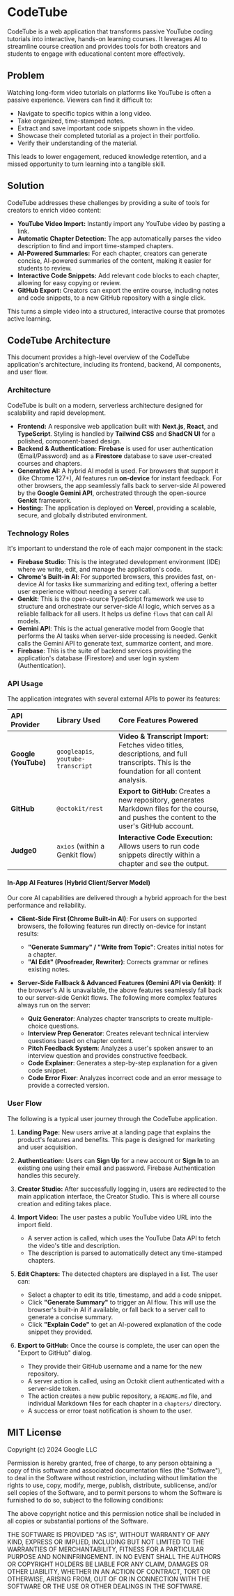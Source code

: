 # CodeTube

CodeTube is a web application that transforms passive YouTube coding tutorials into interactive, hands-on learning courses. It leverages AI to streamline course creation and provides tools for both creators and students to engage with educational content more effectively.

## Problem

Watching long-form video tutorials on platforms like YouTube is often a passive experience. Viewers can find it difficult to:
- Navigate to specific topics within a long video.
- Take organized, time-stamped notes.
- Extract and save important code snippets shown in the video.
- Showcase their completed tutorial as a project in their portfolio.
- Verify their understanding of the material.

This leads to lower engagement, reduced knowledge retention, and a missed opportunity to turn learning into a tangible skill.

## Solution

CodeTube addresses these challenges by providing a suite of tools for creators to enrich video content:

- **YouTube Video Import:** Instantly import any YouTube video by pasting a link.
- **Automatic Chapter Detection:** The app automatically parses the video description to find and import time-stamped chapters.
- **AI-Powered Summaries:** For each chapter, creators can generate concise, AI-powered summaries of the content, making it easier for students to review.
- **Interactive Code Snippets:** Add relevant code blocks to each chapter, allowing for easy copying or review.
- **GitHub Export:** Creators can export the entire course, including notes and code snippets, to a new GitHub repository with a single click.

This turns a simple video into a structured, interactive course that promotes active learning.

## CodeTube Architecture

This document provides a high-level overview of the CodeTube application's architecture, including its frontend, backend, AI components, and user flow.

### Architecture

CodeTube is built on a modern, serverless architecture designed for scalability and rapid development.

- **Frontend:** A responsive web application built with **Next.js**, **React**, and **TypeScript**. Styling is handled by **Tailwind CSS** and **ShadCN UI** for a polished, component-based design.
- **Backend & Authentication:** **Firebase** is used for user authentication (Email/Password) and as a **Firestore** database to save user-created courses and chapters.
- **Generative AI:** A hybrid AI model is used. For browsers that support it (like Chrome 127+), AI features run **on-device** for instant feedback. For other browsers, the app seamlessly falls back to server-side AI powered by the **Google Gemini API**, orchestrated through the open-source **Genkit** framework.
- **Hosting:** The application is deployed on **Vercel**, providing a scalable, secure, and globally distributed environment.

### Technology Roles

It's important to understand the role of each major component in the stack:

- **Firebase Studio**: This is the integrated development environment (IDE) where we write, edit, and manage the application's code.
- **Chrome's Built-in AI**: For supported browsers, this provides fast, on-device AI for tasks like summarizing and editing text, offering a better user experience without needing a server call.
- **Genkit**: This is the open-source TypeScript framework we use to structure and orchestrate our server-side AI logic, which serves as a reliable fallback for all users. It helps us define `flows` that can call AI models.
- **Gemini API**: This is the actual generative model from Google that performs the AI tasks when server-side processing is needed. Genkit calls the Gemini API to generate text, summarize content, and more.
- **Firebase**: This is the suite of backend services providing the application's database (Firestore) and user login system (Authentication).

### API Usage

The application integrates with several external APIs to power its features:

| API Provider | Library Used | Core Features Powered |
| :--- | :--- | :--- |
| **Google (YouTube)** | `googleapis`, `youtube-transcript` | **Video & Transcript Import:** Fetches video titles, descriptions, and full transcripts. This is the foundation for all content analysis. |
| **GitHub** | `@octokit/rest` | **Export to GitHub:** Creates a new repository, generates Markdown files for the course, and pushes the content to the user's GitHub account. |
| **Judge0** | `axios` (within a Genkit flow) | **Interactive Code Execution:** Allows users to run code snippets directly within a chapter and see the output. |

#### In-App AI Features (Hybrid Client/Server Model)

Our core AI capabilities are delivered through a hybrid approach for the best performance and reliability.

- **Client-Side First (Chrome Built-in AI)**: For users on supported browsers, the following features run directly on-device for instant results:
    - **"Generate Summary" / "Write from Topic"**: Creates initial notes for a chapter.
    - **"AI Edit" (Proofreader, Rewriter)**: Corrects grammar or refines existing notes.

- **Server-Side Fallback & Advanced Features (Gemini API via Genkit)**: If the browser's AI is unavailable, the above features seamlessly fall back to our server-side Genkit flows. The following more complex features always run on the server:
    - **Quiz Generator**: Analyzes chapter transcripts to create multiple-choice questions.
    - **Interview Prep Generator**: Creates relevant technical interview questions based on chapter content.
    - **Pitch Feedback System**: Analyzes a user's spoken answer to an interview question and provides constructive feedback.
    - **Code Explainer**: Generates a step-by-step explanation for a given code snippet.
    - **Code Error Fixer**: Analyzes incorrect code and an error message to provide a corrected version.

### User Flow

The following is a typical user journey through the CodeTube application.

1.  **Landing Page:** New users arrive at a landing page that explains the product's features and benefits. This page is designed for marketing and user acquisition.

2.  **Authentication:** Users can **Sign Up** for a new account or **Sign In** to an existing one using their email and password. Firebase Authentication handles this securely.

3.  **Creator Studio:** After successfully logging in, users are redirected to the main application interface, the Creator Studio. This is where all course creation and editing takes place.

4.  **Import Video:** The user pastes a public YouTube video URL into the import field.
    - A server action is called, which uses the YouTube Data API to fetch the video's title and description.
    - The description is parsed to automatically detect any time-stamped chapters.

5.  **Edit Chapters:** The detected chapters are displayed in a list. The user can:
    - Select a chapter to edit its title, timestamp, and add a code snippet.
    - Click **"Generate Summary"** to trigger an AI flow. This will use the browser's built-in AI if available, or fall back to a server call to generate a concise summary.
    - Click **"Explain Code"** to get an AI-powered explanation of the code snippet they provided.

6.  **Export to GitHub:** Once the course is complete, the user can open the "Export to GitHub" dialog.
    - They provide their GitHub username and a name for the new repository.
    - A server action is called, using an Octokit client authenticated with a server-side token.
    - The action creates a new public repository, a `README.md` file, and individual Markdown files for each chapter in a `chapters/` directory.
    - A success or error toast notification is shown to the user.

## MIT License

Copyright (c) 2024 Google LLC

Permission is hereby granted, free of charge, to any person obtaining a copy
of this software and associated documentation files (the "Software"), to deal
in the Software without restriction, including without limitation the rights
to use, copy, modify, merge, publish, distribute, sublicense, and/or sell
copies of the Software, and to permit persons to whom the Software is
furnished to do so, subject to the following conditions:

The above copyright notice and this permission notice shall be included in all
copies or substantial portions of the Software.

THE SOFTWARE IS PROVIDED "AS IS", WITHOUT WARRANTY OF ANY KIND, EXPRESS OR
IMPLIED, INCLUDING BUT NOT LIMITED TO THE WARRANTIES OF MERCHANTABILITY,
FITNESS FOR A PARTICULAR PURPOSE AND NONINFRINGEMENT. IN NO EVENT SHALL THE
AUTHORS OR COPYRIGHT HOLDERS BE LIABLE FOR ANY CLAIM, DAMAGES OR OTHER
LIABILITY, WHETHER IN AN ACTION OF CONTRACT, TORT OR OTHERWISE, ARISING FROM,
OUT OF OR IN CONNECTION WITH THE SOFTWARE OR THE USE OR OTHER DEALINGS IN THE
SOFTWARE.
